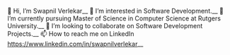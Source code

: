 👋 Hi, I’m Swapnil Verlekar__
👀 I’m interested in Software Development.__
🌱 I’m currently pursuing Master of Science in Computer Science at Rutgers University.__
💞️ I’m looking to collaborate on Software Development Projects.__
📫 How to reach me on LinkedIn https://www.linkedin.com/in/swapnilverlekar__
